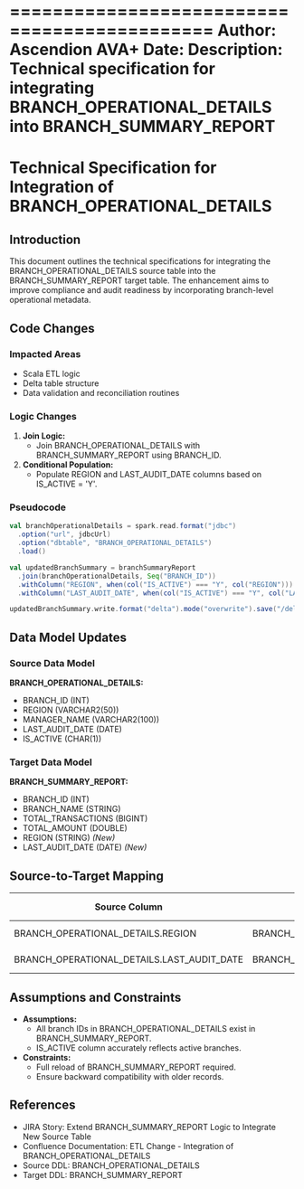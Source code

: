 =============================================
Author: Ascendion AVA+
Date: 
Description: Technical specification for integrating BRANCH_OPERATIONAL_DETAILS into BRANCH_SUMMARY_REPORT
=============================================

# Technical Specification for Integration of BRANCH_OPERATIONAL_DETAILS

## Introduction
This document outlines the technical specifications for integrating the BRANCH_OPERATIONAL_DETAILS source table into the BRANCH_SUMMARY_REPORT target table. The enhancement aims to improve compliance and audit readiness by incorporating branch-level operational metadata.

## Code Changes
### Impacted Areas
- Scala ETL logic
- Delta table structure
- Data validation and reconciliation routines

### Logic Changes
1. **Join Logic:**
   - Join BRANCH_OPERATIONAL_DETAILS with BRANCH_SUMMARY_REPORT using BRANCH_ID.
2. **Conditional Population:**
   - Populate REGION and LAST_AUDIT_DATE columns based on IS_ACTIVE = 'Y'.

### Pseudocode
```scala
val branchOperationalDetails = spark.read.format("jdbc")
  .option("url", jdbcUrl)
  .option("dbtable", "BRANCH_OPERATIONAL_DETAILS")
  .load()

val updatedBranchSummary = branchSummaryReport
  .join(branchOperationalDetails, Seq("BRANCH_ID"))
  .withColumn("REGION", when(col("IS_ACTIVE") === "Y", col("REGION")))
  .withColumn("LAST_AUDIT_DATE", when(col("IS_ACTIVE") === "Y", col("LAST_AUDIT_DATE")))

updatedBranchSummary.write.format("delta").mode("overwrite").save("/delta/branch_summary_report")
```

## Data Model Updates
### Source Data Model
**BRANCH_OPERATIONAL_DETAILS:**
- BRANCH_ID (INT)
- REGION (VARCHAR2(50))
- MANAGER_NAME (VARCHAR2(100))
- LAST_AUDIT_DATE (DATE)
- IS_ACTIVE (CHAR(1))

### Target Data Model
**BRANCH_SUMMARY_REPORT:**
- BRANCH_ID (INT)
- BRANCH_NAME (STRING)
- TOTAL_TRANSACTIONS (BIGINT)
- TOTAL_AMOUNT (DOUBLE)
- REGION (STRING) *(New)*
- LAST_AUDIT_DATE (DATE) *(New)*

## Source-to-Target Mapping
| Source Column                     | Target Column                     | Transformation Rule                  |
|-----------------------------------|-----------------------------------|--------------------------------------|
| BRANCH_OPERATIONAL_DETAILS.REGION | BRANCH_SUMMARY_REPORT.REGION      | Populate if IS_ACTIVE = 'Y'          |
| BRANCH_OPERATIONAL_DETAILS.LAST_AUDIT_DATE | BRANCH_SUMMARY_REPORT.LAST_AUDIT_DATE | Populate if IS_ACTIVE = 'Y' |

## Assumptions and Constraints
- **Assumptions:**
  - All branch IDs in BRANCH_OPERATIONAL_DETAILS exist in BRANCH_SUMMARY_REPORT.
  - IS_ACTIVE column accurately reflects active branches.
- **Constraints:**
  - Full reload of BRANCH_SUMMARY_REPORT required.
  - Ensure backward compatibility with older records.

## References
- JIRA Story: Extend BRANCH_SUMMARY_REPORT Logic to Integrate New Source Table
- Confluence Documentation: ETL Change - Integration of BRANCH_OPERATIONAL_DETAILS
- Source DDL: BRANCH_OPERATIONAL_DETAILS
- Target DDL: BRANCH_SUMMARY_REPORT